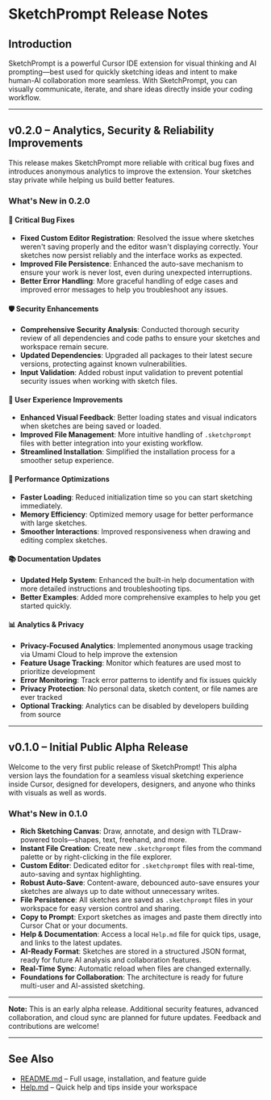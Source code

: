 # SketchPrompt Release Notes

## Introduction
SketchPrompt is a powerful Cursor IDE extension for visual thinking and AI prompting—best used for quickly sketching ideas and intent to make human-AI collaboration more seamless. With SketchPrompt, you can visually communicate, iterate, and share ideas directly inside your coding workflow.

---

## v0.2.0 – Analytics, Security & Reliability Improvements

This release makes SketchPrompt more reliable with critical bug fixes and introduces anonymous analytics to improve the extension. Your sketches stay private while helping us build better features.

### What's New in 0.2.0

#### 🔧 **Critical Bug Fixes**
- **Fixed Custom Editor Registration**: Resolved the issue where sketches weren't saving properly and the editor wasn't displaying correctly. Your sketches now persist reliably and the interface works as expected.
- **Improved File Persistence**: Enhanced the auto-save mechanism to ensure your work is never lost, even during unexpected interruptions.
- **Better Error Handling**: More graceful handling of edge cases and improved error messages to help you troubleshoot any issues.

#### 🛡️ **Security Enhancements**
- **Comprehensive Security Analysis**: Conducted thorough security review of all dependencies and code paths to ensure your sketches and workspace remain secure.
- **Updated Dependencies**: Upgraded all packages to their latest secure versions, protecting against known vulnerabilities.
- **Input Validation**: Added robust input validation to prevent potential security issues when working with sketch files.

#### 🎨 **User Experience Improvements**
- **Enhanced Visual Feedback**: Better loading states and visual indicators when sketches are being saved or loaded.
- **Improved File Management**: More intuitive handling of `.sketchprompt` files with better integration into your existing workflow.
- **Streamlined Installation**: Simplified the installation process for a smoother setup experience.

#### 🔄 **Performance Optimizations**
- **Faster Loading**: Reduced initialization time so you can start sketching immediately.
- **Memory Efficiency**: Optimized memory usage for better performance with large sketches.
- **Smoother Interactions**: Improved responsiveness when drawing and editing complex sketches.

#### 📚 **Documentation Updates**
- **Updated Help System**: Enhanced the built-in help documentation with more detailed instructions and troubleshooting tips.
- **Better Examples**: Added more comprehensive examples to help you get started quickly.

#### 📊 **Analytics & Privacy**
- **Privacy-Focused Analytics**: Implemented anonymous usage tracking via Umami Cloud to help improve the extension
- **Feature Usage Tracking**: Monitor which features are used most to prioritize development
- **Error Monitoring**: Track error patterns to identify and fix issues quickly
- **Privacy Protection**: No personal data, sketch content, or file names are ever tracked
- **Optional Tracking**: Analytics can be disabled by developers building from source

---

## v0.1.0 – Initial Public Alpha Release

Welcome to the very first public release of SketchPrompt! This alpha version lays the foundation for a seamless visual sketching experience inside Cursor, designed for developers, designers, and anyone who thinks with visuals as well as words.

### What's New in 0.1.0

- **Rich Sketching Canvas**: Draw, annotate, and design with TLDraw-powered tools—shapes, text, freehand, and more.
- **Instant File Creation**: Create new `.sketchprompt` files from the command palette or by right-clicking in the file explorer.
- **Custom Editor**: Dedicated editor for `.sketchprompt` files with real-time, auto-saving and syntax highlighting.
- **Robust Auto-Save**: Content-aware, debounced auto-save ensures your sketches are always up to date without unnecessary writes.
- **File Persistence**: All sketches are saved as `.sketchprompt` files in your workspace for easy version control and sharing.
- **Copy to Prompt**: Export sketches as images and paste them directly into Cursor Chat or your documents.
- **Help & Documentation**: Access a local `Help.md` file for quick tips, usage, and links to the latest updates.
- **AI-Ready Format**: Sketches are stored in a structured JSON format, ready for future AI analysis and collaboration features.
- **Real-Time Sync**: Automatic reload when files are changed externally.
- **Foundations for Collaboration**: The architecture is ready for future multi-user and AI-assisted sketching.

---

**Note:** This is an early alpha release. Additional security features, advanced collaboration, and cloud sync are planned for future updates. Feedback and contributions are welcome!

---

## See Also
- [README.md](README.md) – Full usage, installation, and feature guide
- [Help.md](Help.md) – Quick help and tips inside your workspace 